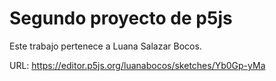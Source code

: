# Segundo proyecto de p5js

Este trabajo pertenece a Luana Salazar Bocos.

URL: https://editor.p5js.org/luanabocos/sketches/Yb0Gp-yMa